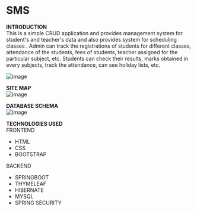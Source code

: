 # SMS
**INTRODUCTION**  
This is a simple CRUD application and provides management system for student's and teacher's data and also provides system for scheduling classes . Admin can track the registrations of students for different classes, attendance of the  students, fees of students, teacher assigned for the particular subject, etc.
Students can check their results, marks obtained in every subjects, track the attendance, can see holiday lists, etc. 


![image](https://user-images.githubusercontent.com/98896744/165288688-6e3757b7-8329-444a-aeed-2e4e68edc041.png)

**SITE MAP**  
![image](https://user-images.githubusercontent.com/98896744/165289149-7acd9d2e-77fa-4102-9d50-a64d41d8af9f.png)

**DATABASE SCHEMA**  
![image](https://user-images.githubusercontent.com/98896744/165289305-8df5500b-bdb6-4f96-8b6d-2679487efbb1.png)

**TECHNOLOGIES USED**  
FRONTEND  
- HTML
- CSS
- BOOTSTRAP  

BACKEND 
- SPRINGBOOT
- THYMELEAF
- HIBERNATE
- MYSQL
- SPRING SECURITY

